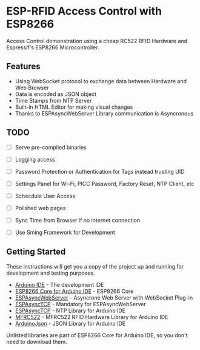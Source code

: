 # ESP-RFID Access Control with ESP8266

Access Control demonstration using a cheap RC522 RFID Hardware and Espressif's ESP8266 Microcontroller.

## Features

* Using WebSocket protocol to exchange data between Hardware and Web Browser
* Data is encoded as JSON object
* Time Stamps from NTP Server
* Built-in HTML Editor for making visual changes
* Thanks to ESPAsyncWebServer Library communication is Asyncronous

## TODO

- [ ] Serve pre-compiled binaries
- [ ] Logging access
- [ ] Password Protection or Authentication for Tags instead trusting UID
- [ ] Settings Panel for Wi-Fi, PICC Password, Factory Reset, NTP Client, etc
- [ ] Schecdule User Access
- [ ] Polished web pages
- [ ] Sync Time from Browser if no internet connection

- [ ] Use Sming Framework for Development

## Getting Started

These instructions will get you a copy of the project up and running for development and testing purposes.

* [Arduino IDE](http://www.arduino.cc) - The development IDE
* [ESP8266 Core for Arduino IDE](https://github.com/esp8266/Arduino) - ESP8266 Core
* [ESPAsyncWebServer](https://github.com/me-no-dev/ESPAsyncWebServer) - Asyncrone Web Server with WebSocket Plug-in
* [ESPAsyncTCP](https://github.com/me-no-dev/ESPAsyncTCP) - Mandatory for ESPAsyncWebServer
* [ESPAsyncTCP](https://github.com/arduino-libraries/NTPClient) - NTP Library for Arduino IDE
* [MFRC522](https://github.com/miguelbalboa/rfid) - MFRC522 RFID Hardware Library for Arduino IDE
* [ArduinoJson](https://github.com/bblanchon/ArduinoJson) - JSON Library for Arduino IDE

Unlisted libraries are part of ESP8266 Core for Arduino IDE, so you don't need to download them.


